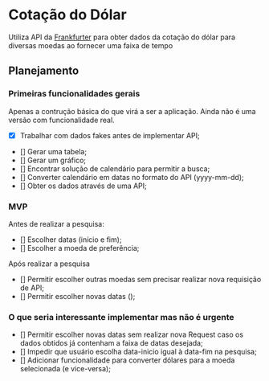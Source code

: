 # Cotação do Dólar

Utiliza API da [Frankfurter](https://www.frankfurter.app/docs/) para obter dados da cotação do dólar para diversas moedas ao fornecer uma faixa de tempo

## Planejamento

### Primeiras funcionalidades gerais

Apenas a contrução básica do que virá a ser a aplicação. Ainda não é uma versão com funcionalidade real.

- [x] Trabalhar com dados fakes antes de implementar API;
- [] Gerar uma tabela;
- [] Gerar um gráfico;
- [] Encontrar solução de calendário para permitir a busca;
- [] Converter calendário em datas no formato do API (yyyy-mm-dd);
- [] Obter os dados através de uma API;

### MVP

Antes de realizar a pesquisa:

- [] Escolher datas (início e fim);
- [] Escolher a moeda de preferência;

Após realizar a pesquisa

- [] Permitir escolher outras moedas sem precisar realizar nova requisição de API;
- [] Permitir escolher novas datas ();

### O que seria interessante implementar mas não é urgente

- [] Permitir escolher novas datas sem realizar nova Request caso os dados obtidos já contenham a faixa de datas desejada;
- [] Impedir que usuário escolha data-inicio igual à data-fim na pesquisa;
- [] Adicionar funcionalidade para converter dólares para a moeda selecionada (e vice-versa);
